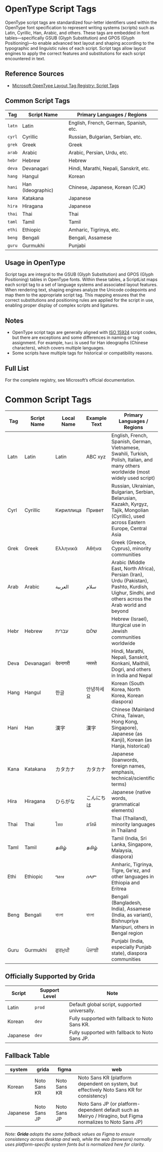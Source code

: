 # OpenType Script Tags

OpenType script tags are standardized four-letter identifiers used within the OpenType font specification to represent writing systems (scripts) such as Latin, Cyrillic, Han, Arabic, and others. These tags are embedded in font tables—specifically GSUB (Glyph Substitution) and GPOS (Glyph Positioning)—to enable advanced text layout and shaping according to the typographic and linguistic rules of each script. Script tags allow layout engines to apply the correct features and substitutions for each script encountered in text.

## Reference Sources

- [Microsoft OpenType Layout Tag Registry: Script Tags](https://learn.microsoft.com/en-us/typography/opentype/spec/scripttags)

## Common Script Tags

| Tag    | Script Name       | Primary Languages / Regions            |
| ------ | ----------------- | -------------------------------------- |
| `latn` | Latin             | English, French, German, Spanish, etc. |
| `cyrl` | Cyrillic          | Russian, Bulgarian, Serbian, etc.      |
| `grek` | Greek             | Greek                                  |
| `arab` | Arabic            | Arabic, Persian, Urdu, etc.            |
| `hebr` | Hebrew            | Hebrew                                 |
| `deva` | Devanagari        | Hindi, Marathi, Nepali, Sanskrit, etc. |
| `hang` | Hangul            | Korean                                 |
| `hani` | Han (Ideographic) | Chinese, Japanese, Korean (CJK)        |
| `kana` | Katakana          | Japanese                               |
| `hira` | Hiragana          | Japanese                               |
| `thai` | Thai              | Thai                                   |
| `taml` | Tamil             | Tamil                                  |
| `ethi` | Ethiopic          | Amharic, Tigrinya, etc.                |
| `beng` | Bengali           | Bengali, Assamese                      |
| `guru` | Gurmukhi          | Punjabi                                |

## Usage in OpenType

Script tags are integral to the GSUB (Glyph Substitution) and GPOS (Glyph Positioning) tables in OpenType fonts. Within these tables, a ScriptList maps each script tag to a set of language systems and associated layout features. When rendering text, shaping engines analyze the Unicode codepoints and map them to the appropriate script tag. This mapping ensures that the correct substitutions and positioning rules are applied for the script in use, enabling proper display of complex scripts and ligatures.

## Notes

- OpenType script tags are generally aligned with [ISO 15924](https://unicode.org/iso15924/) script codes, but there are exceptions and some differences in naming or tag assignment. For example, `hani` is used for Han ideographs (Chinese characters), which covers multiple languages.
- Some scripts have multiple tags for historical or compatibility reasons.

## Full List

For the complete registry, see Microsoft’s official documentation.

# Common Script Tags

| Tag  | Script Name | Local Name | Example Text | Primary Languages / Regions                                                                                                                       |
| ---- | ----------- | ---------- | ------------ | ------------------------------------------------------------------------------------------------------------------------------------------------- |
| Latn | Latin       | Latin      | ABC xyz      | English, French, Spanish, German, Vietnamese, Swahili, Turkish, Polish, Italian, and many others worldwide (most widely used script)              |
| Cyrl | Cyrillic    | Кириллица  | Привет       | Russian, Ukrainian, Bulgarian, Serbian, Belarusian, Kazakh, Kyrgyz, Tajik, Mongolian (Cyrillic), used across Eastern Europe, Central Asia         |
| Grek | Greek       | Ελληνικά   | Αθήνα        | Greek (Greece, Cyprus), minority communities                                                                                                      |
| Arab | Arabic      | العربية    | سلام         | Arabic (Middle East, North Africa), Persian (Iran), Urdu (Pakistan), Pashto, Kurdish, Uighur, Sindhi, and others across the Arab world and beyond |
| Hebr | Hebrew      | עברית      | שלום         | Hebrew (Israel), liturgical use in Jewish communities worldwide                                                                                   |
| Deva | Devanagari  | देवनागरी   | नमस्ते       | Hindi, Marathi, Nepali, Sanskrit, Konkani, Maithili, Dogri, and others in India and Nepal                                                         |
| Hang | Hangul      | 한글       | 안녕하세요   | Korean (South Korea, North Korea, Korean diaspora)                                                                                                |
| Hani | Han         | 漢字       | 漢字         | Chinese (Mainland China, Taiwan, Hong Kong, Singapore), Japanese (as Kanji), Korean (as Hanja, historical)                                        |
| Kana | Katakana    | カタカナ   | カタカナ     | Japanese (loanwords, foreign names, emphasis, technical/scientific terms)                                                                         |
| Hira | Hiragana    | ひらがな   | こんにちは   | Japanese (native words, grammatical elements)                                                                                                     |
| Thai | Thai        | ไทย        | สวัสดี       | Thai (Thailand), minority languages in Thailand                                                                                                   |
| Taml | Tamil       | தமிழ்      | தமிழ்        | Tamil (India, Sri Lanka, Singapore, Malaysia, diaspora)                                                                                           |
| Ethi | Ethiopic    | ግዕዝ        | ሰላም          | Amharic, Tigrinya, Tigre, Ge'ez, and other languages in Ethiopia and Eritrea                                                                      |
| Beng | Bengali     | বাংলা      | বাংলা        | Bengali (Bangladesh, India), Assamese (India, as variant), Bishnupriya Manipuri, others in Bengal region                                          |
| Guru | Gurmukhi    | ਗੁਰਮੁਖੀ    | ਪੰਜਾਬੀ       | Punjabi (India, especially Punjab state), diaspora communities                                                                                    |

## Officially Supported by Grida

| Script   | Support Level | Note                                           |
| -------- | ------------- | ---------------------------------------------- |
| Latin    | `prod`        | Default global script, supported universally.  |
| Korean   | `dev`         | Fully supported with fallback to Noto Sans KR. |
| Japanese | `dev`         | Fully supported with fallback to Noto Sans JP. |

## Fallback Table

| system   | grida        | figma        | web                                                                                                          |
| -------- | ------------ | ------------ | ------------------------------------------------------------------------------------------------------------ |
| Korean   | Noto Sans KR | Noto Sans KR | Noto Sans KR (platform dependent on system, but effectively Noto Sans KR for consistency)                    |
| Japanese | Noto Sans JP | Noto Sans JP | Noto Sans JP (or platform-dependent default such as Meiryo / Hiragino, but Figma normalizes to Noto Sans JP) |

_Note: **Grida** adopts the same fallback values as Figma to ensure consistency across desktop and web, while the web (browsers) normally uses platform-specific system fonts but is normalized here for clarity._
